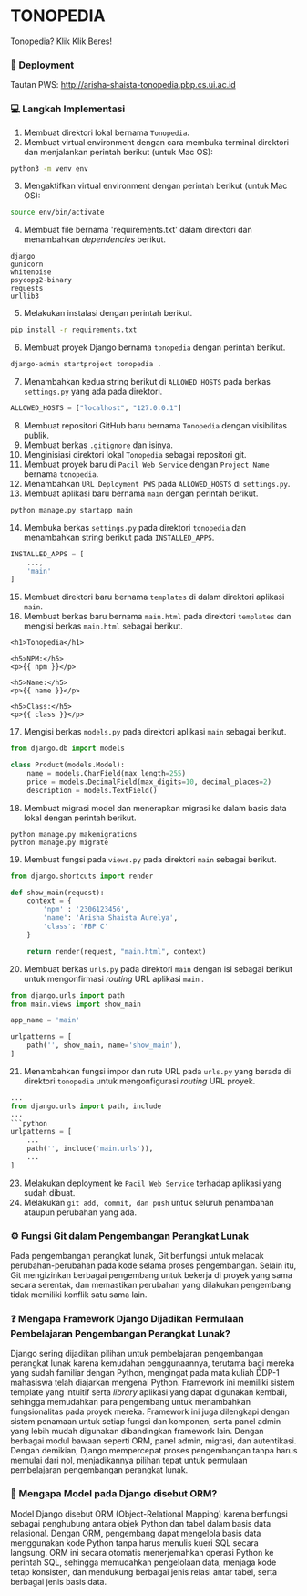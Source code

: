 # TONOPEDIA  
Tonopedia? Klik Klik Beres!

### 📎 Deployment
Tautan PWS: http://arisha-shaista-tonopedia.pbp.cs.ui.ac.id  
  
  
### 💻 Langkah Implementasi
1. Membuat direktori lokal bernama `Tonopedia`.  
2. Membuat virtual environment dengan cara membuka terminal direktori dan menjalankan perintah berikut (untuk Mac OS):  
```bash
python3 -m venv env
```
3. Mengaktifkan virtual environment dengan perintah berikut (untuk Mac OS):  
```bash
source env/bin/activate
```
4. Membuat file bernama 'requirements.txt' dalam direktori dan menambahkan *dependencies* berikut.  
```
django  
gunicorn  
whitenoise  
psycopg2-binary  
requests  
urllib3  
```
5. Melakukan instalasi dengan perintah berikut.  
```bash
pip install -r requirements.txt
```
6. Membuat proyek Django bernama `tonopedia` dengan perintah berikut.  
```bash
django-admin startproject tonopedia .
```
7. Menambahkan kedua string berikut di `ALLOWED_HOSTS` pada berkas `settings.py` yang ada pada direktori.
```python
ALLOWED_HOSTS = ["localhost", "127.0.0.1"]
```
8. Membuat repositori GitHub baru bernama `Tonopedia` dengan visibilitas publik.  
9. Membuat berkas `.gitignore` dan isinya.  
10. Menginisiasi direktori lokal `Tonopedia` sebagai repositori git.  
11. Membuat proyek baru di `Pacil Web Service` dengan `Project Name` bernama `tonopedia`.  
12. Menambahkan `URL Deployment PWS` pada `ALLOWED_HOSTS` di `settings.py`.  
13. Membuat aplikasi baru bernama `main` dengan perintah berikut.  
```bash
python manage.py startapp main
```
14. Membuka berkas `settings.py` pada direktori `tonopedia` dan menambahkan string berikut pada `INSTALLED_APPS`.
```python
INSTALLED_APPS = [
    ...,
    'main'
]
```
15. Membuat direktori baru bernama `templates` di dalam direktori aplikasi `main`.  
16. Membuat berkas baru bernama `main.html` pada direktori `templates` dan mengisi berkas `main.html` sebagai berikut.
```django
<h1>Tonopedia</h1>

<h5>NPM:</h5>
<p>{{ npm }}</p>

<h5>Name:</h5>
<p>{{ name }}</p>

<h5>Class:</h5>
<p>{{ class }}</p>
```
17. Mengisi berkas `models.py` pada direktori aplikasi `main` sebagai berikut.
```python
from django.db import models

class Product(models.Model):
    name = models.CharField(max_length=255)
    price = models.DecimalField(max_digits=10, decimal_places=2)
    description = models.TextField()
```
18. Membuat migrasi model dan menerapkan migrasi ke dalam basis data lokal dengan perintah berikut.
```
python manage.py makemigrations
python manage.py migrate
```
19. Membuat fungsi pada `views.py` pada direktori `main` sebagai berikut.
```python
from django.shortcuts import render

def show_main(request):
    context = {
        'npm' : '2306123456',
        'name': 'Arisha Shaista Aurelya',
        'class': 'PBP C'
    }

    return render(request, "main.html", context)
```
20. Membuat berkas `urls.py` pada direktori `main` dengan isi sebagai berikut untuk mengonfirmasi *routing* URL aplikasi `main` .
```python
from django.urls import path
from main.views import show_main

app_name = 'main'

urlpatterns = [
    path('', show_main, name='show_main'),
]
```
21. Menambahkan fungsi impor dan rute URL pada `urls.py` yang berada di direktori `tonopedia` untuk mengonfigurasi *routing* URL proyek.
```python
...
from django.urls import path, include
...
```python
urlpatterns = [
    ...
    path('', include('main.urls')),
    ...
]
```
23. Melakukan deployment ke `Pacil Web Service` terhadap aplikasi yang sudah dibuat.
24. Melakukan `git add, commit, dan push` untuk seluruh penambahan ataupun perubahan yang ada.
  
### ⚙️ Fungsi Git dalam Pengembangan Perangkat Lunak
Pada pengembangan perangkat lunak, Git berfungsi untuk melacak perubahan-perubahan pada kode selama proses pengembangan. Selain itu, Git mengizinkan berbagai pengembang untuk bekerja di proyek yang sama secara serentak, dan memastikan perubahan yang dilakukan pengembang tidak memiliki konflik satu sama lain.  


### ❓ Mengapa Framework Django Dijadikan Permulaan Pembelajaran Pengembangan Perangkat Lunak?  
Django sering dijadikan pilihan untuk pembelajaran pengembangan perangkat lunak karena kemudahan penggunaannya, terutama bagi mereka yang sudah familiar dengan Python, mengingat pada mata kuliah DDP-1 mahasiswa telah diajarkan mengenai Python. Framework ini memiliki sistem template yang intuitif serta *library* aplikasi yang dapat digunakan kembali, sehingga memudahkan para pengembang untuk menambahkan fungsionalitas pada proyek mereka.  Framework ini juga dilengkapi dengan sistem penamaan untuk setiap fungsi dan komponen, serta panel admin yang lebih mudah digunakan dibandingkan framework lain. Dengan berbagai modul bawaan seperti ORM, panel admin, migrasi, dan autentikasi. Dengan demikian, Django mempercepat proses pengembangan tanpa harus memulai dari nol, menjadikannya pilihan tepat untuk permulaan pembelajaran pengembangan perangkat lunak.  


### 🔎 Mengapa Model pada Django disebut ORM?
Model Django disebut ORM (Object-Relational Mapping) karena berfungsi sebagai penghubung antara objek Python dan tabel dalam basis data relasional. Dengan ORM, pengembang dapat mengelola basis data menggunakan kode Python tanpa harus menulis kueri SQL secara langsung. ORM ini secara otomatis menerjemahkan operasi Python ke perintah SQL, sehingga memudahkan pengelolaan data, menjaga kode tetap konsisten, dan mendukung berbagai jenis relasi antar tabel, serta berbagai jenis basis data.

